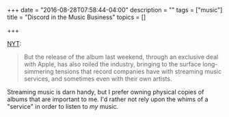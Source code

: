 +++
date = "2016-08-28T07:58:44-04:00"
description = ""
tags = ["music"]
title = "Discord in the Music Business"
topics = []

+++

[NYT](http://wow.nytimes.com/2016/08/26/business/media/frank-oceans-blonde-amplifies-discord-in-the-music-business.html?_r=1):

> But the release of the album last weekend, through an exclusive deal with Apple, has also roiled the industry, bringing to the surface long-simmering tensions that record companies have with streaming music services, and sometimes even with their own artists.

Streaming music is darn handy, but I prefer owning physical copies of albums
that are important to me. I'd rather not rely upon the whims of a "service" in
order to listen to _my_ music.
